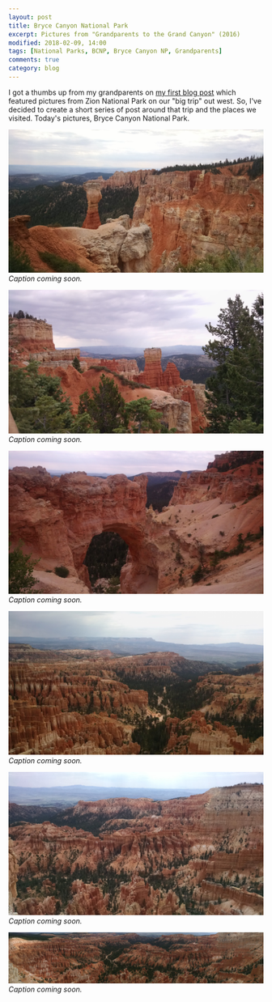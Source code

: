 ```yaml
---
layout: post
title: Bryce Canyon National Park
excerpt: Pictures from "Grandparents to the Grand Canyon" (2016)
modified: 2018-02-09, 14:00
tags: [National Parks, BCNP, Bryce Canyon NP, Grandparents]
comments: true
category: blog
---
```


I got a thumbs up from my grandparents on [my first blog post](aldridgecaleb.github.io/_posts/2018-02-07_GPtoGC_ZNP.md) which featured pictures from Zion National Park on our "big trip" out west. So, I've decided to create a short series of post around that trip and the places we visited. Today's pictures, Bryce Canyon National Park. 

![Title coming soon](images/IMG_20160802_094427403.jpg)
*Caption coming soon.*

![Title coming soon](images/IMG_20160802_094458151.jpg)
*Caption coming soon.*

![Title coming soon](images/IMG_20160802_095219628.jpg)
*Caption coming soon.*

![Title coming soon](images/IMG_20160802_104546091.jpg)
*Caption coming soon.*

![Title coming soon](images/IMG_20160802_105344027.jpg)
*Caption coming soon.*

![Title coming soon](images/IMG_20160802_105534390.jpg)
*Caption coming soon.*

